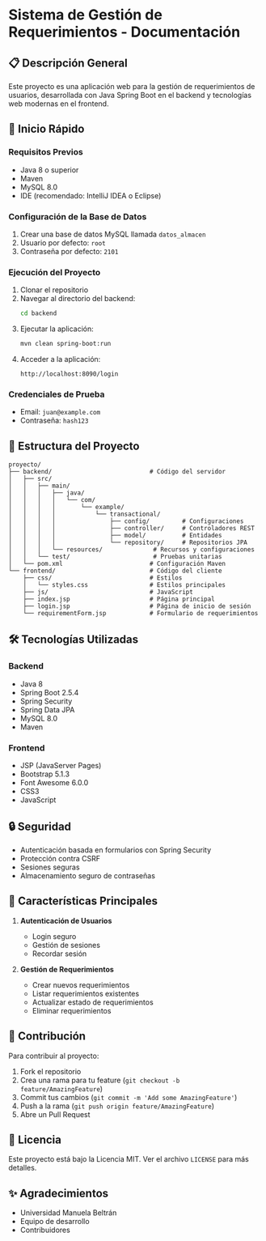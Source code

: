 # Sistema de Gestión de Requerimientos - Documentación

## 📋 Descripción General
Este proyecto es una aplicación web para la gestión de requerimientos de usuarios, desarrollada con Java Spring Boot en el backend y tecnologías web modernas en el frontend.

## 🚀 Inicio Rápido

### Requisitos Previos
- Java 8 o superior
- Maven
- MySQL 8.0
- IDE (recomendado: IntelliJ IDEA o Eclipse)

### Configuración de la Base de Datos
1. Crear una base de datos MySQL llamada `datos_almacen`
2. Usuario por defecto: `root`
3. Contraseña por defecto: `2101`

### Ejecución del Proyecto
1. Clonar el repositorio
2. Navegar al directorio del backend:
   ```bash
   cd backend
   ```
3. Ejecutar la aplicación:
   ```bash
   mvn clean spring-boot:run
   ```
4. Acceder a la aplicación:
   ```
   http://localhost:8090/login
   ```

### Credenciales de Prueba
- Email: `juan@example.com`
- Contraseña: `hash123`

## 📁 Estructura del Proyecto

```
proyecto/
├── backend/                           # Código del servidor
│   ├── src/
│   │   ├── main/
│   │   │   ├── java/
│   │   │   │   └── com/
│   │   │   │       └── example/
│   │   │   │           └── transactional/
│   │   │   │               ├── config/         # Configuraciones
│   │   │   │               ├── controller/     # Controladores REST
│   │   │   │               ├── model/          # Entidades
│   │   │   │               └── repository/     # Repositorios JPA
│   │   │   └── resources/              # Recursos y configuraciones
│   │   └── test/                       # Pruebas unitarias
│   └── pom.xml                        # Configuración Maven
└── frontend/                          # Código del cliente
    ├── css/                           # Estilos
    │   └── styles.css                 # Estilos principales
    ├── js/                            # JavaScript
    ├── index.jsp                      # Página principal
    ├── login.jsp                      # Página de inicio de sesión
    └── requirementForm.jsp            # Formulario de requerimientos
```

## 🛠️ Tecnologías Utilizadas

### Backend
- Java 8
- Spring Boot 2.5.4
- Spring Security
- Spring Data JPA
- MySQL 8.0
- Maven

### Frontend
- JSP (JavaServer Pages)
- Bootstrap 5.1.3
- Font Awesome 6.0.0
- CSS3
- JavaScript

## 🔒 Seguridad
- Autenticación basada en formularios con Spring Security
- Protección contra CSRF
- Sesiones seguras
- Almacenamiento seguro de contraseñas

## 📝 Características Principales
1. **Autenticación de Usuarios**
   - Login seguro
   - Gestión de sesiones
   - Recordar sesión

2. **Gestión de Requerimientos**
   - Crear nuevos requerimientos
   - Listar requerimientos existentes
   - Actualizar estado de requerimientos
   - Eliminar requerimientos

## 👥 Contribución
Para contribuir al proyecto:
1. Fork el repositorio
2. Crea una rama para tu feature (`git checkout -b feature/AmazingFeature`)
3. Commit tus cambios (`git commit -m 'Add some AmazingFeature'`)
4. Push a la rama (`git push origin feature/AmazingFeature`)
5. Abre un Pull Request

## 📄 Licencia
Este proyecto está bajo la Licencia MIT. Ver el archivo `LICENSE` para más detalles.

## ✨ Agradecimientos
- Universidad Manuela Beltrán
- Equipo de desarrollo
- Contribuidores

